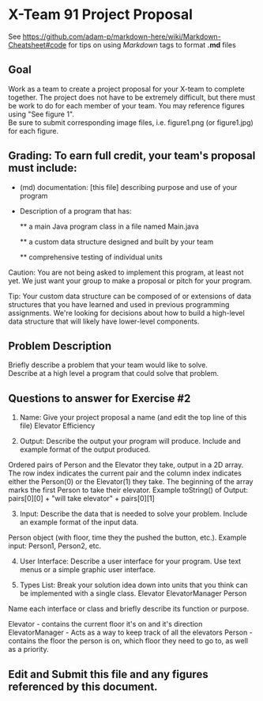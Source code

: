 # X-Team 91 Project Proposal

See https://github.com/adam-p/markdown-here/wiki/Markdown-Cheatsheet#code for tips on using *Markdown* tags to format __.md__ files

## Goal

Work as a team to create a project proposal for your X-team to complete together.
The project does not have to be extremely difficult,
but there must be work to do for each member of your team.
You may reference figures using "See figure 1".  
Be sure to submit corresponding image files, i.e. figure1.png (or figure1.jpg) for each figure.

## Grading: To earn full credit, your team's proposal must include:

* (md) documentation: [this file] describing purpose and use of your program

* Description of a program that has:

  ** a main Java program class in a file named Main.java
  
  ** a custom data structure designed and built by your team
  
  ** comprehensive testing of individual units
  
 Caution: You are not being asked to implement this program, at least not yet. 
 We just want your group to make a proposal or pitch for your program.
 
 Tip: Your custom data structure can be composed of or extensions of data structures that you have learned and used in previous programming assignments.  We're looking for decisions about how to build a high-level data structure that will likely have lower-level components.

## Problem Description

Briefly describe a problem that your team would like to solve.  
Describe at a high level a program that could solve that problem.

## Questions to answer for Exercise #2

1. Name: Give your project proposal a name (and edit the top line of this file)
 Elevator Efficiency


2. Output: Describe the output your program will produce.  Include and example format of the output produced.

 Ordered pairs of Person and the Elevator they take, output in a 2D array. The row index indicates the current pair
 and the column index indicates either the Person(0) or the Elevator(1) they take.
 The beginning of the array marks the first Person to take their elevator. 
 Example toString() of Output: pairs[0][0] + "will take elevator" + pairs[0][1]

3. Input: Describe the data that is needed to solve your problem. Include an example format of the input data.

Person object (with floor, time they the pushed the button, etc.). Example input: Person1, Person2, etc.

4. User Interface: Describe a user interface for your program.  Use text menus or a simple graphic user interface.



5. Types List: Break your solution idea down into units that you think can be implemented with a single class.
Elevator
ElevatorManager
Person


Name each interface or class and briefly describe its function or purpose.

Elevator - contains the current floor it's on and it's direction
ElevatorManager - Acts as a way to keep track of all the elevators 
Person - contains the floor the person is on, which floor they need to go to, as well as a priority.

## Edit and Submit this file and any figures referenced by this document.

